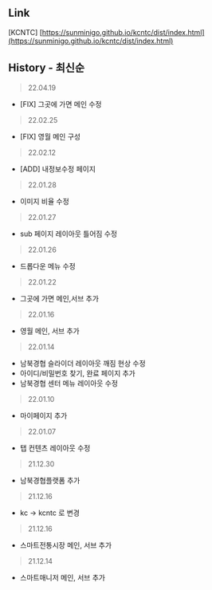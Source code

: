 ## Link
[KCNTC] [https://sunminigo.github.io/kcntc/dist/index.html](https://sunminigo.github.io/kcntc/dist/index.html)

## History - 최신순
> 22.04.19
- [FIX] 그곳에 가면 메인 수정

> 22.02.25
- [FIX] 영월 메인 구성

> 22.02.12
- [ADD] 내정보수정 페이지

> 22.01.28
- 이미지 비율 수정

> 22.01.27
- sub 페이지 레이아웃 틀어짐 수정

> 22.01.26
- 드롭다운 메뉴 수정

> 22.01.22
- 그곳에 가면 메인,서브 추가

> 22.01.16
- 영월 메인, 서브 추가

> 22.01.14
- 남북경협 슬라이더 레이아웃 깨짐 현상 수정
- 아이디/비밀번호 찾기, 완료 페이지 추가
- 남북경협 센터 메뉴 레이아웃 수정

> 22.01.10
- 마이페이지 추가

> 22.01.07
-  탭 컨텐츠 레이아웃 수정

> 21.12.30
- 남북경협플랫폼 추가

> 21.12.16
- kc -> kcntc 로 변경
 
> 21.12.16
- 스마트전통시장 메인, 서브 추가

> 21.12.14
- 스마트매니저 메인, 서브 추가